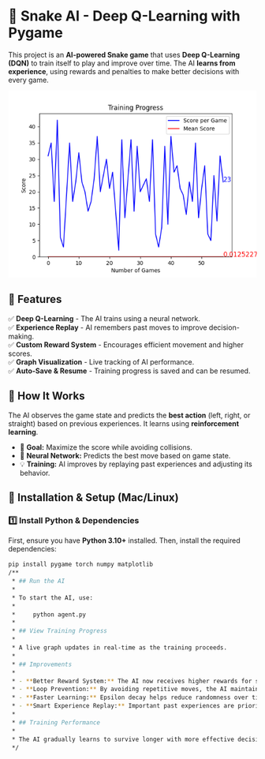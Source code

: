 # 🐍 Snake AI - Deep Q-Learning with Pygame

This project is an **AI-powered Snake game** that uses **Deep Q-Learning (DQN)** to train itself to play and improve over time. The AI **learns from experience**, using rewards and penalties to make better decisions with every game.

![Training Progress](training_progress.png)

## 🚀 Features
✅ **Deep Q-Learning** - The AI trains using a neural network.  
✅ **Experience Replay** - AI remembers past moves to improve decision-making.  
✅ **Custom Reward System** - Encourages efficient movement and higher scores.  
✅ **Graph Visualization** - Live tracking of AI performance.  
✅ **Auto-Save & Resume** - Training progress is saved and can be resumed.  

## 📌 How It Works
The AI observes the game state and predicts the **best action** (left, right, or straight) based on previous experiences. It learns using **reinforcement learning**.

- 🎯 **Goal:** Maximize the score while avoiding collisions.  
- 🧠 **Neural Network:** Predicts the best move based on game state.  
- 💡 **Training:** AI improves by replaying past experiences and adjusting its behavior.  

## 🔧 Installation & Setup (Mac/Linux)
### 1️⃣ Install Python & Dependencies
First, ensure you have **Python 3.10+** installed. Then, install the required dependencies:
```bash
pip install pygame torch numpy matplotlib
/**
 * ## Run the AI
 * 
 * To start the AI, use:
 * 
 *     python agent.py
 * 
 * ## View Training Progress
 * 
 * A live graph updates in real-time as the training proceeds.
 * 
 * ## Improvements
 * 
 * - **Better Reward System:** The AI now receives higher rewards for strong performance and penalties for actions that do not contribute to success.
 * - **Loop Prevention:** By avoiding repetitive moves, the AI maintains efficiency.
 * - **Faster Learning:** Epsilon decay helps reduce randomness over time.
 * - **Smart Experience Replay:** Important past experiences are prioritized, accelerating AI learning.
 * 
 * ## Training Performance
 * 
 * The AI gradually learns to survive longer with more effective decision-making. Over time, it refines its strategies and improves performance with the assistance of replaying critical experiences.
 */

 